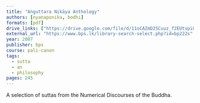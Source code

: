 ```yaml
---
title: "Aṅguttara Nikāya Anthology"
authors: [nyanaponika, bodhi]
formats: [pdf]
drive_links: ["https://drive.google.com/file/d/11oCAZmD2SCuuz_f2EUtvpiUhePH8mwbR/view?usp=drivesdk"]
external_url: "https://www.bps.lk/library-search-select.php?id=bp222s"
year: 2007
publisher: bps
course: pali-canon
tags:
  - sutta
  - an
  - philosophy
pages: 245
---
```


A selection of suttas from the Numerical Discourses of the Buddha.

